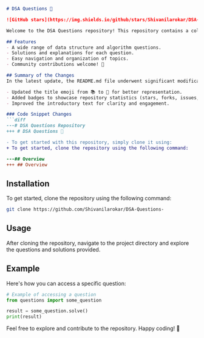 ```markdown
# DSA Questions 📖

![GitHub stars](https://img.shields.io/github/stars/Shivanilarokar/DSA-Questions-) ![GitHub forks](https://img.shields.io/github/forks/Shivanilarokar/DSA-Questions-) ![GitHub issues](https://img.shields.io/github/issues/Shivanilarokar/DSA-Questions-) ![GitHub repo size](https://img.shields.io/github/repo-size/Shivanilarokar/DSA-Questions-) ![GitHub contributors](https://img.shields.io/github/contributors/Shivanilarokar/DSA-Questions-) ![GitHub last commit](https://img.shields.io/github/last-commit/Shivanilarokar/DSA-Questions-)

Welcome to the DSA Questions repository! This repository contains a collection of data structure and algorithm questions designed to help you master coding interviews and improve your problem-solving skills.

## Features
- A wide range of data structure and algorithm questions.
- Solutions and explanations for each question.
- Easy navigation and organization of topics.
- Community contributions welcome! 🎉

## Summary of the Changes
In the latest update, the README.md file underwent significant modifications to enhance clarity and organization. Key changes include:

- Updated the title emoji from 📚 to 📖 for better representation.
- Added badges to showcase repository statistics (stars, forks, issues, etc.).
- Improved the introductory text for clarity and engagement.

### Code Snippet Changes
```diff
---# DSA Questions Repository
+++ # DSA Questions 📖
```

```diff
- To get started with this repository, simply clone it using:
+ To get started, clone the repository using the following command:
```

```diff
---## Overview
+++ ## Overview
```

## Installation
To get started, clone the repository using the following command:
```bash
git clone https://github.com/Shivanilarokar/DSA-Questions-
```

## Usage
After cloning the repository, navigate to the project directory and explore the questions and solutions provided.

## Example
Here's how you can access a specific question:
```python
# Example of accessing a question
from questions import some_question

result = some_question.solve()
print(result)
```

Feel free to explore and contribute to the repository. Happy coding! 🚀
```